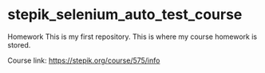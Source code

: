 # stepik_selenium_auto_test_course
Homework
This is my first repository.
This is where my course homework is stored.

Course link: https://stepik.org/course/575/info